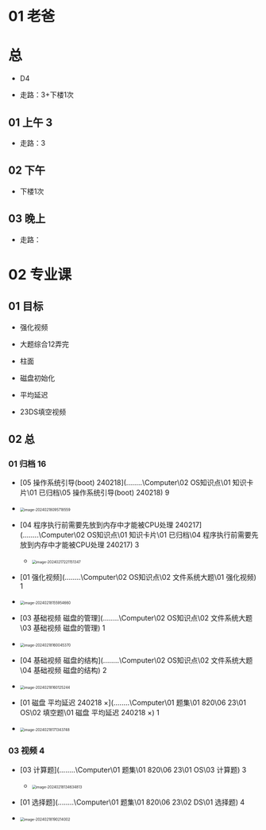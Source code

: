 # 01 老爸



# 总

* D4

* 走路：3+下楼1次

  



## 01 上午 3

* 走路：3

## 02 下午

* 下楼1次

## 03 晚上

* 走路：



# 02 专业课



## 01 目标

* 强化视频

* 大题综合12弄完

* 柱面

* 磁盘初始化

* 平均延迟

* 23DS填空视频

  

## 02 总 



### 01 归档 16

*   [05 操作系统引导(boot) 240218](..\..\..\..\Computer\02 OS知识点\01 知识卡片\01 已归档\05 操作系统引导(boot) 240218)  9
   *  <img src="https://cvp.oss-cn-shanghai.aliyuncs.com/picgo/202402180957660.png" alt="image-20240218095718559" style="zoom:50%;" />

*  [04 程序执行前需要先放到内存中才能被CPU处理 240217](..\..\..\..\Computer\02 OS知识点\01 知识卡片\01 已归档\04 程序执行前需要先放到内存中才能被CPU处理 240217)  3
   *  <img src="https://cvp.oss-cn-shanghai.aliyuncs.com/picgo/202402172211410.png" alt="image-20240217221151347" style="zoom:50%;" />

*  [01 强化视频](..\..\..\..\Computer\02 OS知识点\02 文件系统大题\01 强化视频) 1
  * <img src="https://cvp.oss-cn-shanghai.aliyuncs.com/picgo/202402181559743.png" alt="image-20240218155954660" style="zoom:50%;" />

*  [03 基础视频 磁盘的管理](..\..\..\..\Computer\02 OS知识点\02 文件系统大题\03 基础视频 磁盘的管理)  1
  * <img src="https://cvp.oss-cn-shanghai.aliyuncs.com/picgo/202402181600455.png" alt="image-20240218160045370" style="zoom:50%;" />

*  [04 基础视频 磁盘的结构](..\..\..\..\Computer\02 OS知识点\02 文件系统大题\04 基础视频 磁盘的结构) 2
  * <img src="https://cvp.oss-cn-shanghai.aliyuncs.com/picgo/202402181601327.png" alt="image-20240218160125244" style="zoom:50%;" />

*  [01 磁盘 平均延迟 240218 ×](..\..\..\..\Computer\01 题集\01 820\06 23\01 OS\02 填空题\01 磁盘 平均延迟 240218 ×)  1
  * <img src="https://cvp.oss-cn-shanghai.aliyuncs.com/picgo/202402181713806.png" alt="image-20240218171343748" style="zoom:50%;" />

### 03 视频 4

* [03 计算题](..\..\..\..\Computer\01 题集\01 820\06 23\01 OS\03 计算题)  3
  * <img src="https://cvp.oss-cn-shanghai.aliyuncs.com/picgo/202402181346873.png" alt="image-20240218134634813" style="zoom:50%;" />


*  [01 选择题](..\..\..\..\Computer\01 题集\01 820\06 23\02 DS\01 选择题)  4
  * <img src="https://cvp.oss-cn-shanghai.aliyuncs.com/picgo/202402181902041.png" alt="image-20240218190214002" style="zoom:50%;" />
